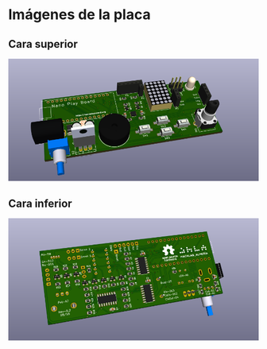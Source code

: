 # Imágenes de la placa

## Cara superior
![](cara_superior.png)

## Cara inferior
![](cara_inferior.png)